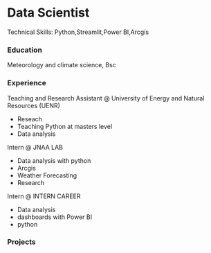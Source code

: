 # Data Scientist
Technical Skills: Python,Streamlit,Power BI,Arcgis

### Education
Meteorology and climate science, Bsc

### Experience
Teaching and Research Assistant @ University of Energy and Natural Resources (UENR)
- Reseach
- Teaching Python at masters level
- Data analysis

Intern @ JNAA LAB
- Data analysis with python
- Arcgis
- Weather Forecasting
- Research

Intern @ INTERN CAREER
- Data analysis
- dashboards with Power BI
- python
  
### Projects

